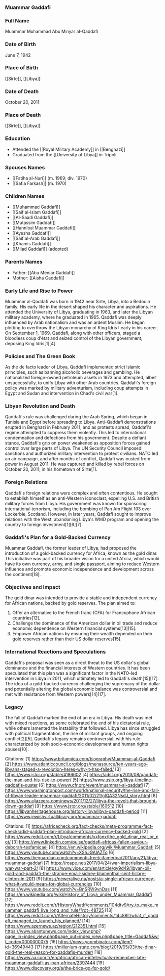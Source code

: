 ### Muammar Gaddafi

### Full Name

Muammar Muhammad Abu Minyar al-Qaddafi

### Date of Birth

June 7, 1942

### Place of Birth

[[Sirte]], [[Libya]]

### Date of Death

October 20, 2011

### Place of Death

[[Sirte]], [[Libya]]

### Education

- Attended the [[Royal Military Academy]] in [[Benghazi]]
- Graduated from the [[University of Libya]] in Tripoli

### Spouses Names

- [[Fatiha al-Nuri]] (m. 1969; div. 1970)
- [[Safia Farkash]] (m. 1970)

### Children Names

- [[Muhammad Gaddafi]]
- [[Saif al-Islam Gaddafi]]
- [[Al-Saadi Gaddafi]]
- [[Mutassim Gaddafi]]
- [[Hannibal Muammar Gaddafi]]
- [[Ayesha Gaddafi]]
- [[Saif al-Arab Gaddafi]]
- [[Khamis Gaddafi]]
- [[Milad Gaddafi]] (adopted)

### Parents Names

- Father: [[Abu Meniar Gaddafi]]
- Mother: [[Aisha Gaddafi]]


### Early Life and Rise to Power
Muammar al-Qaddafi was born in 1942 near Sirte, Libya, into a Bedouin family. His early life in the desert shaped his character and aspirations. He attended the University of Libya, graduating in 1963, and later the Libyan military academy, where he graduated in 1965. Qaddafi was deeply influenced by Arab nationalism and was an ardent Muslim. He began plotting to overthrow the Libyan monarchy of King Idris I early in his career. On September 1, 1969, Qaddafi, along with other officers, staged a bloodless coup d'état and seized control of the Libyan government, deposing King Idris[1][4].

### Policies and The Green Book
As the de facto leader of Libya, Qaddafi implemented strict Islamic principles, such as banning alcoholic beverages and gambling. He nationalized foreign-owned petroleum assets in 1973 and attempted, albeit unsuccessfully, to unify Libya with other Arab countries. Qaddafi's foreign policy was marked by military adventurism, including coup attempts in Egypt and Sudan and intervention in Chad's civil war[1].

### Libyan Revolution and Death
Qaddafi's rule was challenged during the Arab Spring, which began in Tunisia and Egypt before spreading to Libya. Anti-Qaddafi demonstrations erupted in Benghazi in February 2011, and as protests spread, Qaddafi's regime attempted to suppress them violently. This led to international condemnation and defections from his government. Despite a defiant stance, Qaddafi's grip on power weakened as opposition forces gained control over large parts of Libya. The UN Security Council imposed sanctions and authorized military intervention to protect civilians. NATO led an air campaign, and after months of conflict, Qaddafi was ousted from power in August 2011. He was captured and killed by rebel forces on October 20, 2011, in his hometown of Sirte[1].

### Foreign Relations
Qaddafi's foreign relations were complex and often contentious. He sought to establish himself as an anti-Western iconoclast, expelling U.S. and British military forces from Libya. His government was known for sponsoring international terrorism, including the bombing of Pan Am Flight 103 over Lockerbie, Scotland. However, in later years, Qaddafi sought to improve relations with the West, abandoning Libya's WMD program and opening the country to foreign investment[1][6][7].


### Gaddafi's Plan for a Gold-Backed Currency

Muammar Gaddafi, the former leader of Libya, had proposed the introduction of a gold-backed currency for Africa, known as the gold dinar. This initiative was part of his broader vision for a united Africa, which would have its own currency, army, and single passport, aiming to reduce Western influence and promote economic independence and development across the continent[18].

### Objectives and Impact

The gold dinar was intended to provide a stable and independent currency for African nations, backed by gold reserves. The plan aimed to:

1. Offer an alternative to the French franc (CFA) for Francophone African countries[12].
2. Challenge the dominance of the American dollar in oil trade and reduce economic dependence on Western financial systems[13][15].
3. Empower African nations by ensuring their wealth depended on their gold reserves rather than their US dollar reserves[15].

### International Reactions and Speculations

Gaddafi's proposal was seen as a direct threat to the US dollar's global dominance and the financial interests of Western countries. It has been speculated that this plan was a significant factor in the NATO-led intervention in Libya in 2011, which ultimately led to Gaddafi's death[15][17]. The idea of a gold-backed currency challenging the supremacy of the dollar and potentially altering the global economic balance was controversial and met with resistance from Western powers[14][17].

### Legacy
The fall of Qaddafi marked the end of an era in Libya. His death was met with mixed reactions, as some celebrated the end of his dictatorial rule, while others lamented the instability that followed. Libya has since struggled with political fragmentation, the rise of militant groups, and ongoing conflict[2][5]. Qaddafi's legacy remains controversial, with his rule characterized by both socio-economic development and human rights abuses[10].



Citations:
[1] https://www.britannica.com/biography/Muammar-al-Qaddafi
[2] https://www.atlanticcouncil.org/blogs/menasource/ten-years-ago-libyans-staged-a-revolution-heres-why-it-has-failed/
[3] https://www.jstor.org/stable/4186602
[4] https://adst.org/2013/08/qaddafi-the-man-and-his-rise-to-power/
[5] https://www.usip.org/libya-timeline-qaddafis-ouster
[6] https://www.cfr.org/event/muammar-al-qaddafi
[7] https://www.washingtonpost.com/world/national-security/the-rise-and-fall-of-libyan-leader-moammar-gaddafi/2011/02/21/gIQA32NsdJ_story.html
[8] https://www.aljazeera.com/news/2011/12/27/libya-the-revolt-that-brought-down-gaddafi
[9] https://www.jstor.org/stable/160512
[10] https://libyanheritagehouse.org/history-libya/libya-gaddafi-period
[11] https://www.jewishvirtuallibrary.org/muammar-gaddafi


Citations:
[1] https://africacheck.org/fact-checks/meta-programme-fact-checks/did-gaddafi-plan-introduce-african-currency-backed-gold
[2] https://www.reddit.com/r/Libya/comments/xxfonx/the_gold_dinar_real_or_not/
[3] https://www.linkedin.com/pulse/gaddafi-africas-fallen-saviour-deborah-tesfamicael
[4] https://en.wikipedia.org/wiki/Muammar_Gaddafi
[5] https://www.youtube.com/watch?v=XShJGAIAZTo
[6] https://www.theguardian.com/commentisfree/cifamerica/2011/apr/21/libya-muammar-gaddafi
[7] https://roape.net/2017/04/24/war-imperialism-libya-war-war-part-2/
[8] https://www.vice.com/en/article/gy9d49/libyan-oil-gold-and-qaddafi-the-strange-email-sidney-blumenthal-sent-hillary-clinton-in-2011
[9] https://neweralive.na/posts/a-single-african-currency-what-it-would-mean-for-global-currencies
[10] https://www.youtube.com/watch?v=BnSRW9vnDas
[11] https://en.wikipedia.org/wiki/History_of_Libya_under_Muammar_Gaddafi
[12] https://www.reddit.com/r/HistoryWhatIf/comments/104dtv9/try_to_make_muammar_gaddafi_live_long_and_rule/?rdt=48725
[13] https://www.reddit.com/r/AlternateHistory/comments/14c88lt/what_if_gaddafi_managed_to_launch_his_planned/
[14] https://www.azernews.az/region/212351.html
[15] https://www.abantunews.com/index_view.php?page_in=index_view.php&page_out=index_view.php&page_title=Gaddafi&wrt_code=0000000075
[16] https://news.ycombinator.com/item?id=36949443
[17] https://millenium-state.com/blog/2019/05/03/the-dinar-gold-the-real-reason-for-gaddafis-murder/
[18] https://www.aa.com.tr/en/africa/african-intellectuals-remember-late-muammar-gaddafi-as-pan-african/2397444
[19] https://www.discovery.org/a/the-brics-go-for-gold/